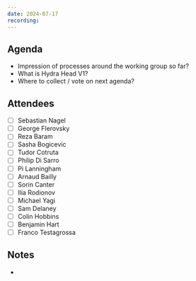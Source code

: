 ```yaml
---
date: 2024-07-17
recording: 
---
```


## Agenda
- Impression of processes around the working group so far?
- What is Hydra Head V1?
- Where to collect / vote on next agenda?

## Attendees
  - [ ] Sebastian Nagel
  - [ ] George Flerovsky
  - [ ] Reza Baram
  - [ ] Sasha Bogicevic
  - [ ] Tudor Cotruta
  - [ ] Philip Di Sarro
  - [ ] Pi Lanningham
  - [ ] Arnaud Bailly
  - [ ] Sorin Canter
  - [ ] Ilia Rodionov
  - [ ] Michael Yagi
  - [ ] Sam Delaney
  - [ ] Colin Hobbins
  - [ ] Benjamin Hart
  - [ ] Franco Testagrossa

## Notes

- 
